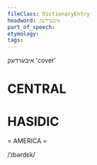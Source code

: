 ```yaml
---
fileClass: DictionaryEntry
headword: איבערדעק
part_of_speech: 
etymology: 
tags: 
---
```

איבערדעק
'cover'

CENTRAL
========

HASIDIC
=======
= AMERICA = 

/ˈɪbərdɛk/ 